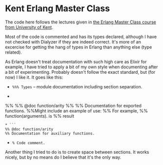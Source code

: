 # Kent Erlang Master Class
The code here follows the lectures given in [the Erlang Master Class course from University of Kent](https://www.cs.kent.ac.uk/ErlangMasterClasses).

Most of the code is commented and has its types declared, although I have not checked with Dialyzer if they are indeed correct. It's more of an excercise for getting the hang of types in Erlang than anything else (type related).

As Erlang doesn't treat documentation with such high care as Elixir for example, I have tried to apply a bit of my own style when documenting after a bit of experimenting. Probably doesn't follow the exact standard, but (for now) I like it. It goes like this:
* `%%% Types` – module documentation including section separation.
* ```
%%
%% @doc function/arity
%%
%% Documentation for exported functions.
%%Might include an example of use:
%% For example,
%%  function(arguments). is
%%  result
```
* ```
%% @doc function/arity
%% Documentation for auxiliary functions.
```
* `% Code comment.`

Another thing I tried to do is to create space between sections. It works nicely, but by no means do I believe that it's the only way.
